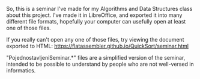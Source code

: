 So, this is a seminar I've made for my Algorithms and Data Structures class about this project. I've made it in LibreOffice, and exported it into many different file formats, hopefully your computer can usefully open at least one of those files.

If you really can't open any one of those files, try viewing the document exported to HTML: https://flatassembler.github.io/QuickSort/seminar.html

"PojednostavljeniSeminar.*" files are a simplified version of the seminar, intended to be possible to understand by people who are not well-versed in informatics.
